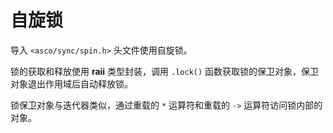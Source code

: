 # 自旋锁

导入 `<asco/sync/spin.h>` 头文件使用自旋锁。

锁的获取和释放使用 **raii** 类型封装，调用 `.lock()` 函数获取锁的保卫对象，保卫对象退出作用域后自动释放锁。

锁保卫对象与迭代器类似，通过重载的 `*` 运算符和重载的 `->` 运算符访问锁内部的对象。
